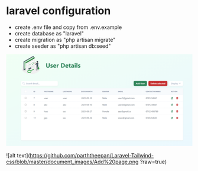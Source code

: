 # laravel configuration
* create .env file and copy from .env.example
* create database as "laravel"
* create migration as "php artisan migrate"
* create seeder as "php artisan db:seed"



![alt text](https://github.com/parththeepan/Laravel-Tailwind-css/blob/master/document_images/homepage.png?raw=true)


![alt text](https://github.com/parththeepan/Laravel-Tailwind-css/blob/master/document_images/Add%20page.png
?raw=true)



